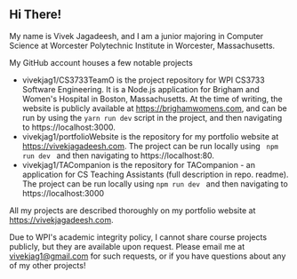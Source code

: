 ## Hi There!

My name is Vivek Jagadeesh, and I am a junior majoring in Computer Science at Worcester Polytechnic Institute in Worcester, Massachusetts.

My GitHub account houses a few notable projects
- vivekjag1/CS3733TeamO is the project repository for WPI CS3733 Software Engineering. It is a Node.js application for Brigham and Women's Hospital in Boston, Massachusetts. At the time of writing, the website is publicly available at https://brighamwomens.com, and can be run by using the <code>yarn run dev</code> script in the project, and then navigating to https://localhost:3000.
- vivekjag1/portfolioWebsite is the repository for my portfolio website at https://vivekjagadeesh.com. The project can be run locally using <code> npm run dev </code> and then navigating to https://localhost:80.
- vivekjag1/TACompanion is the repository for TACompanion - an application for CS Teaching Assistants (full description in repo. readme). The project can be run locally using <code>npm run dev </code> and then navigating to https://localhost:3000

All my projects are described thoroughly on my portfolio website at https://vivekjagadeesh.com. 

Due to WPI's academic integrity policy, I cannot share course projects publicly, but they are available upon request. Please email me at vivekjag1@gmail.com for such requests, or if you have questions about any of my other projects!

